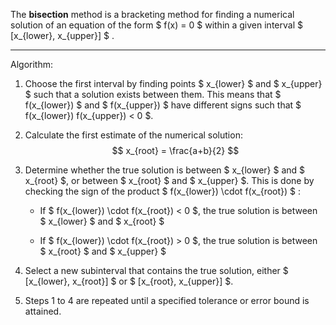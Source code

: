 The **bisection** method is a bracketing method for finding a numerical
solution of an equation of the form $ f(x) = 0 $ within a given interval $ [x_{lower}, x_{upper}] $ .

***

Algorithm:
1. Choose the first interval by finding points $ x_{lower} $ and $ x_{upper} $ such that a solu­tion exists between them. This means that $ f(x_{lower}) $ and $ f(x_{upper}) $ have dif­ferent signs such that $ f(x_{lower}) f(x_{upper}) < 0 $.

2. Calculate the first estimate of the numerical solution: $$ x_{root} = \frac{a+b}{2} $$

3. Determine whether the true solution is between $ x_{lower} $ and $ x_{root} $, or between $ x_{root} $ and $ x_{upper} $. This is done by checking the sign of the prod­uct $ f(x_{lower}) \cdot f(x_{root}) $ :
    * If $ f(x_{lower}) \cdot f(x_{root}) < 0 $, the true solution is between $ x_{lower} $ and $ x_{root} $

    * If $ f(x_{lower}) \cdot f(x_{root}) > 0 $, the true solution is between $ x_{root} $ and $ x_{upper} $

4. Select a new subinterval that contains the true solution, either $ [x_{lower}, x_{root}] $ or $ [x_{root}, x_{upper}] $.

5. Steps 1 to 4 are repeated until a specified tolerance or error bound is attained.

